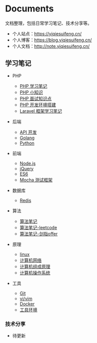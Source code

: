 # Documents

文档整理，包括日常学习笔记、技术分享等。

- 个人站点：https://yiqiesuifeng.cn/
- 个人博客：https://blog.yiqiesuifeng.cn/
- 个人文档：http://note.yiqiesuifeng.cn/

## 学习笔记

- PHP
  - [PHP 学习笔记](./Manual/PHP.md)
  - [PHP 小知识](./Manual/PHP-knowledge.md)
  - [PHP 面试知识点](./Manual/PHP-interview.md)
  - [PHP 开发环境搭建](./Manual/NMP.md)
  - [Laravel 框架学习笔记](./Manual/Laravel.md)

- 后端
  - [API 开发](./Manual/api.md)
  - [Golang](./Manual/golang.md)
  - [Python](./Manual/Python.md)

- 前端
  - [Node.js](./Manual/node.md)
  - [jQuery](./Manual/jQuery.md)
  - [ES6](./Manual/ES6.md)
  - [Mocha 测试框架](./Manual/mocha.md)

- 数据库
  - [Redis](./Manual/Redis.md)

- 算法
  - [算法笔记](./Manual/Algorithm.md)
  - [算法笔记-leetcode](./Manual/Algorithm-leetcode.md)
  - [算法笔记-剑指offer](./Manual/Algorithm-offer.md)

- 原理
  - [linux](./Manual/linux.md)
  - [计算机网络](./Manual/Computer-network.md)
  - [计算机组成原理](./Manual/Computer-organization.md)
  - [计算机操作系统](./Manual/Computer-system.md)

- 工具
  - [Git](./Manual/Git.md)
  - [vi/vim](./Manual/vim.md)
  - [Docker](./Manual/docker.md)
  - [工具环境](./Manual/tools.md)

### 技术分享

- 待更新